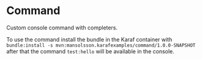 # Command
Custom console command with completers.

To use the command install the bundle in the Karaf container with
`bundle:install -s mvn:mansolsson.karafexamples/command/1.0.0-SNAPSHOT`
after that the command `test:hello` will be available in the console.
